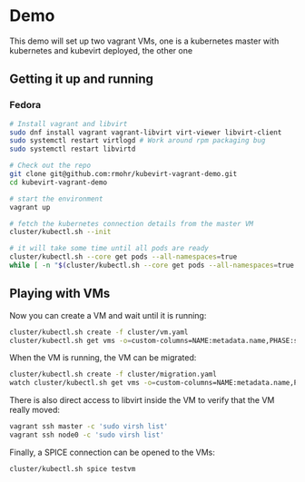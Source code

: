 # Demo

This demo will set up two vagrant VMs, one is a kubernetes master with kubernetes and kubevirt deployed, the other one

## Getting it up and running

### Fedora

```bash
# Install vagrant and libvirt
sudo dnf install vagrant vagrant-libvirt virt-viewer libvirt-client
sudo systemctl restart virtlogd # Work around rpm packaging bug
sudo systemctl restart libvirtd

# Check out the repo
git clone git@github.com:rmohr/kubevirt-vagrant-demo.git
cd kubevirt-vagrant-demo

# start the environment
vagrant up

# fetch the kubernetes connection details from the master VM
cluster/kubectl.sh --init

# it will take some time until all pods are ready
cluster/kubectl.sh --core get pods --all-namespaces=true
while [ -n "$(cluster/kubectl.sh --core get pods --all-namespaces=true --no-headers | grep -v Running)" ]; do sleep 10; done
```

## Playing with VMs

Now you can create a VM and wait until it is running:

```bash
cluster/kubectl.sh create -f cluster/vm.yaml
cluster/kubectl.sh get vms -o=custom-columns=NAME:metadata.name,PHASE:status.phase,NODE:status.nodeName
```

When the VM is running, the VM can be migrated:

```bash
cluster/kubectl.sh create -f cluster/migration.yaml
watch cluster/kubectl.sh get vms -o=custom-columns=NAME:metadata.name,PHASE:status.phase,NODE:status.nodeName
```

There is also direct access to libvirt inside the VM to verify that the VM really moved:

```bash
vagrant ssh master -c 'sudo virsh list'
vagrant ssh node0 -c 'sudo virsh list'
```

Finally, a SPICE connection can be opened to the VMs:

```bash
cluster/kubectl.sh spice testvm
```
